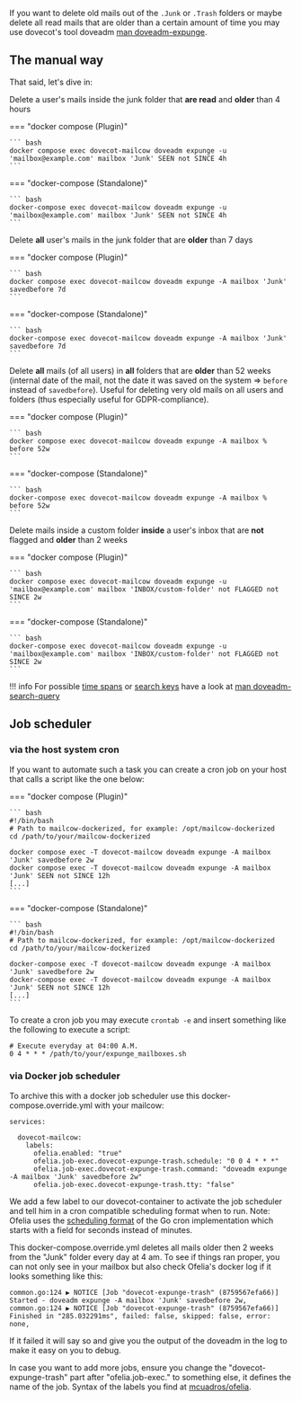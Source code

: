 If you want to delete old mails out of the `.Junk` or `.Trash` folders or maybe delete all read mails that are older than a certain amount of time you may use dovecot's tool doveadm [man doveadm-expunge](https://wiki.dovecot.org/Tools/Doveadm/Expunge).

## The manual way

That said, let's dive in:

Delete a user's mails inside the junk folder that **are read** and **older** than 4 hours

=== "docker compose (Plugin)"

    ``` bash
    docker compose exec dovecot-mailcow doveadm expunge -u 'mailbox@example.com' mailbox 'Junk' SEEN not SINCE 4h
    ```

=== "docker-compose (Standalone)"

    ``` bash
    docker-compose exec dovecot-mailcow doveadm expunge -u 'mailbox@example.com' mailbox 'Junk' SEEN not SINCE 4h
    ```

Delete **all** user's mails in the junk folder that are **older** than 7 days

=== "docker compose (Plugin)"

    ``` bash
    docker compose exec dovecot-mailcow doveadm expunge -A mailbox 'Junk' savedbefore 7d
    ```

=== "docker-compose (Standalone)"

    ``` bash
    docker-compose exec dovecot-mailcow doveadm expunge -A mailbox 'Junk' savedbefore 7d
    ```

Delete **all** mails (of all users) in **all** folders that are **older** than 52 weeks (internal date of the mail, not the date it was saved on the system => `before` instead of `savedbefore`). Useful for deleting very old mails on all users and folders (thus especially useful for GDPR-compliance).

=== "docker compose (Plugin)"

    ``` bash
    docker compose exec dovecot-mailcow doveadm expunge -A mailbox % before 52w
    ```

=== "docker-compose (Standalone)"

    ``` bash
    docker-compose exec dovecot-mailcow doveadm expunge -A mailbox % before 52w
    ```

Delete mails inside a custom folder **inside** a user's inbox that are **not** flagged and **older** than 2 weeks

=== "docker compose (Plugin)"

    ``` bash
    docker compose exec dovecot-mailcow doveadm expunge -u 'mailbox@example.com' mailbox 'INBOX/custom-folder' not FLAGGED not SINCE 2w
    ```

=== "docker-compose (Standalone)"

    ``` bash
    docker-compose exec dovecot-mailcow doveadm expunge -u 'mailbox@example.com' mailbox 'INBOX/custom-folder' not FLAGGED not SINCE 2w
    ```

!!! info
    For possible [time spans](https://wiki.dovecot.org/Tools/Doveadm/SearchQuery#section_date_specification) or [search keys](https://wiki.dovecot.org/Tools/Doveadm/SearchQuery#section_search_keys) have a look at [man doveadm-search-query](https://wiki.dovecot.org/Tools/Doveadm/SearchQuery)

## Job scheduler

### via the host system cron

If you want to automate such a task you can create a cron job on your host that calls a script like the one below:

=== "docker compose (Plugin)"

    ``` bash
    #!/bin/bash
    # Path to mailcow-dockerized, for example: /opt/mailcow-dockerized
    cd /path/to/your/mailcow-dockerized

    docker compose exec -T dovecot-mailcow doveadm expunge -A mailbox 'Junk' savedbefore 2w
    docker compose exec -T dovecot-mailcow doveadm expunge -A mailbox 'Junk' SEEN not SINCE 12h
    [...]
    ```

=== "docker-compose (Standalone)"

    ``` bash
    #!/bin/bash
    # Path to mailcow-dockerized, for example: /opt/mailcow-dockerized
    cd /path/to/your/mailcow-dockerized

    docker-compose exec -T dovecot-mailcow doveadm expunge -A mailbox 'Junk' savedbefore 2w
    docker-compose exec -T dovecot-mailcow doveadm expunge -A mailbox 'Junk' SEEN not SINCE 12h
    [...]
    ```

To create a cron job you may execute `crontab -e` and insert something like the following to execute a script:

```
# Execute everyday at 04:00 A.M.
0 4 * * * /path/to/your/expunge_mailboxes.sh
```

### via Docker job scheduler

To archive this with a docker job scheduler use this docker-compose.override.yml with your mailcow: 

```
services:
  
  dovecot-mailcow:
    labels:
      ofelia.enabled: "true"
      ofelia.job-exec.dovecot-expunge-trash.schedule: "0 0 4 * * *"
      ofelia.job-exec.dovecot-expunge-trash.command: "doveadm expunge -A mailbox 'Junk' savedbefore 2w"
      ofelia.job-exec.dovecot-expunge-trash.tty: "false"
```

We add a few label to our dovecot-container to activate the job scheduler and tell him in a cron compatible scheduling format when to run. Note: Ofelia uses the [scheduling format](https://pkg.go.dev/github.com/robfig/cron?utm_source=godoc) of the Go cron implementation which starts with a field for seconds instead of minutes.

This docker-compose.override.yml deletes all mails older then 2 weeks from the "Junk" folder every day at 4 am. To see if things ran proper, you can not only see in your mailbox but also check Ofelia's docker log if it looks something like this:

```
common.go:124 ▶ NOTICE [Job "dovecot-expunge-trash" (8759567efa66)] Started - doveadm expunge -A mailbox 'Junk' savedbefore 2w,
common.go:124 ▶ NOTICE [Job "dovecot-expunge-trash" (8759567efa66)] Finished in "285.032291ms", failed: false, skipped: false, error: none,
```

If it failed it will say so and give you the output of the doveadm in the log to make it easy on you to debug.

In case you want to add more jobs, ensure you change the "dovecot-expunge-trash" part after "ofelia.job-exec." to something else, it defines the name of the job. Syntax of the labels you find at [mcuadros/ofelia](https://github.com/mcuadros/ofelia).